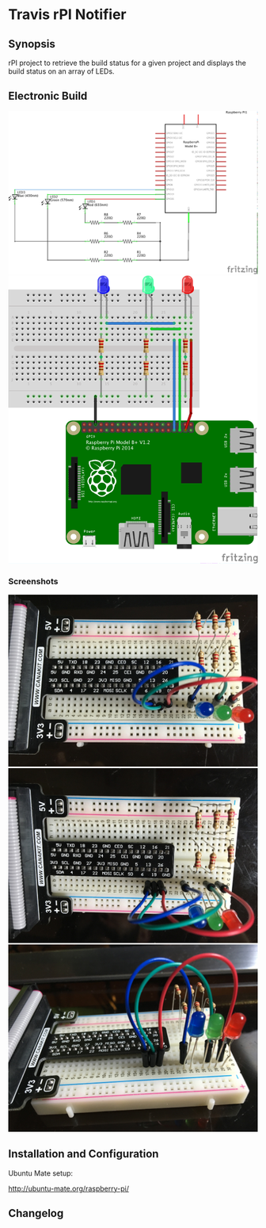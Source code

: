 # Travis rPI Notifier

## Synopsis

rPI project to retrieve the build status for a given project and displays the build status on an array of LEDs.

## Electronic Build

![Electrical Diagram](https://raw.githubusercontent.com/mena-devs/travis-rpi-notifier/repo-screenshots/electronics/images/tn_rpi2B_sketch_schem.png)
![Breadboard Diagram](https://raw.githubusercontent.com/mena-devs/travis-rpi-notifier/repo-screenshots/electronics/images/tn_rpi2B_sketch_bb.png)

### Screenshots

![Top View #1](https://raw.githubusercontent.com/mena-devs/travis-rpi-notifier/repo-screenshots/electronics/images/trn_top_view.JPG)
![Top View #2](https://raw.githubusercontent.com/mena-devs/travis-rpi-notifier/repo-screenshots/electronics/images/trn_top_view-2.JPG)
![Side View](https://raw.githubusercontent.com/mena-devs/travis-rpi-notifier/repo-screenshots/electronics/images/trn_side_view.JPG)

## Installation and Configuration

Ubuntu Mate setup:

http://ubuntu-mate.org/raspberry-pi/

## Changelog